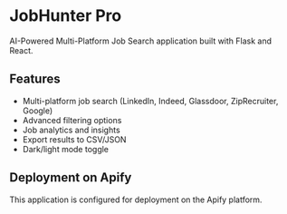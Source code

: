# JobHunter Pro

AI-Powered Multi-Platform Job Search application built with Flask and React.

## Features

- Multi-platform job search (LinkedIn, Indeed, Glassdoor, ZipRecruiter, Google)
- Advanced filtering options
- Job analytics and insights
- Export results to CSV/JSON
- Dark/light mode toggle

## Deployment on Apify

This application is configured for deployment on the Apify platform.